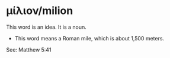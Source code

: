 # μίλιον/milion
This word is an idea. It is a noun.

* This word means a Roman mile, which is about 1,500 meters.

See:  Matthew 5:41
